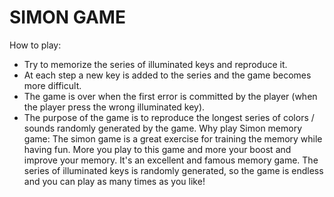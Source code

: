 # SIMON GAME

How to play:
* Try to memorize the series of illuminated keys and reproduce it.
* At each step a new key is added to the series and the game becomes more difficult.
* The game is over when the first error is committed by the player (when the player press the wrong illuminated key).
* The purpose of the game is to reproduce the longest series of colors / sounds randomly generated by the game.
Why play Simon memory game:
The simon game is a great exercise for training the memory while having fun. More you play to this game and more your boost and improve your memory. It's an excellent and famous memory game. The series of illuminated keys is randomly generated, so the game is endless and you can play as many times as you like!
